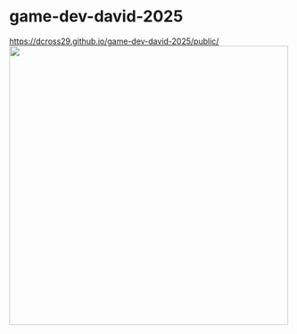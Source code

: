 # game-dev-david-2025

https://dcross29.github.io/game-dev-david-2025/public/ <br>
<img width="500" src="Screenshot 2025-10-20 124823.png">
